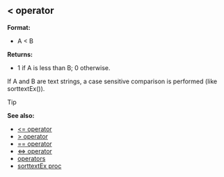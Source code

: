 ## < operator

**Format:**
+   A < B

**Returns:**
+   1 if A is less than B; 0 otherwise.


If A and B are text strings, a case sensitive comparison is
performed (like sorttextEx()).

> [!TIP] 
> **See also:**
> +   [<= operator](/ref/operator/%3c=.md) 
> +   [> operator](/ref/operator/%3e.md) 
> +   [== operator](/ref/operator/==.md) 
> +   [<=> operator](/ref/operator/%3c=%3e.md) 
> +   [operators](/ref/operator.md) 
> +   [sorttextEx proc](/ref/proc/sorttextEx.md) 